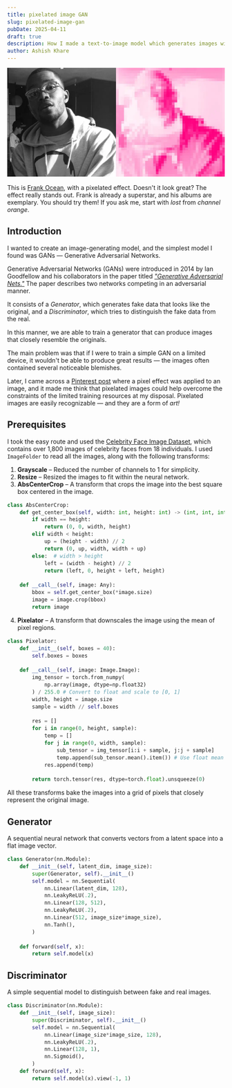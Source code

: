 ```yaml
---
title: pixelated image GAN
slug: pixelated-image-gan
pubDate: 2025-04-11
draft: true
description: How I made a text-to-image model which generates images with pixelated effect.
author: Ashish Khare
---
```


![banner](./assets/pixelated-image-gan/banner.webp)

This is [Frank Ocean](https://en.wikipedia.org/wiki/Frank_Ocean), with a pixelated effect. Doesn't it look great? The effect really stands out. Frank is already a superstar, and his albums are exemplary. You should try them! If you ask me, start with _lost_ from _channel orange_.

## Introduction

I wanted to create an image-generating model, and the simplest model I found was GANs — Generative Adversarial Networks.  

Generative Adversarial Networks (GANs) were introduced in 2014 by Ian Goodfellow and his collaborators in the paper titled [*"Generative Adversarial Nets."*](https://arxiv.org/abs/1406.2661) The paper describes two networks competing in an adversarial manner.  

It consists of a _Generator_, which generates fake data that looks like the original, and a _Discriminator_, which tries to distinguish the fake data from the real.

In this manner, we are able to train a generator that can produce images that closely resemble the originals.

The main problem was that if I were to train a simple GAN on a limited device, it wouldn't be able to produce great results — the images often contained several noticeable blemishes.  

Later, I came across a [Pinterest post](https://in.pinterest.com/pin/711146597448474391/) where a pixel effect was applied to an image, and it made me think that pixelated images could help overcome the constraints of the limited training resources at my disposal. Pixelated images are easily recognizable — and they are a form of _art!_

## Prerequisites

I took the easy route and used the [Celebrity Face Image Dataset](https://www.kaggle.com/datasets/vishesh1412/celebrity-face-image-dataset), which contains over 1,800 images of celebrity faces from 18 individuals. I used `ImageFolder` to read all the images, along with the following transforms:

1. **Grayscale** – Reduced the number of channels to 1 for simplicity.  
2. **Resize** – Resized the images to fit within the neural network.  
3. **AbsCenterCrop** – A transform that crops the image into the best square box centered in the image.  

```python
class AbsCenterCrop:
    def get_center_box(self, width: int, height: int) -> (int, int, int, int):
        if width == height:
            return (0, 0, width, height)
        elif width < height:
            up = (height - width) // 2
            return (0, up, width, width + up)
        else:  # width > height
            left = (width - height) // 2
            return (left, 0, height + left, height)
        
    def __call__(self, image: Any):
        bbox = self.get_center_box(*image.size)
        image = image.crop(bbox)
        return image
```

4. **Pixelator** – A transform that downscales the image using the mean of pixel regions.

```python
class Pixelator:
    def __init__(self, boxes = 40):
        self.boxes = boxes

    def __call__(self, image: Image.Image):
        img_tensor = torch.from_numpy(
            np.array(image, dtype=np.float32)
        ) / 255.0 # Convert to float and scale to [0, 1]
        width, height = image.size
        sample = width // self.boxes

        res = []
        for i in range(0, height, sample):
            temp = []
            for j in range(0, width, sample):
                sub_tensor = img_tensor[i:i + sample, j:j + sample]
                temp.append(sub_tensor.mean().item()) # Use float mean
            res.append(temp)

        return torch.tensor(res, dtype=torch.float).unsqueeze(0)
```

All these transforms bake the images into a grid of pixels that closely represent the original image.

## Generator

A sequential neural network that converts vectors from a latent space into a flat image vector.

```python
class Generator(nn.Module):
    def __init__(self, latent_dim, image_size):
        super(Generator, self).__init__()
        self.model = nn.Sequential(
            nn.Linear(latent_dim, 128),
            nn.LeakyReLU(.2),
            nn.Linear(128, 512),
            nn.LeakyReLU(.2),
            nn.Linear(512, image_size*image_size),
            nn.Tanh(),
        )
        
    def forward(self, x):
        return self.model(x)
```

## Discriminator

A simple sequential model to distinguish between fake and real images.

```python
class Discriminator(nn.Module):
    def __init__(self, image_size):
        super(Discriminator, self).__init__()
        self.model = nn.Sequential(
            nn.Linear(image_size*image_size, 128),
            nn.LeakyReLU(.2),
            nn.Linear(128, 1),
            nn.Sigmoid(),
        )
    def forward(self, x):
        return self.model(x).view(-1, 1)
```